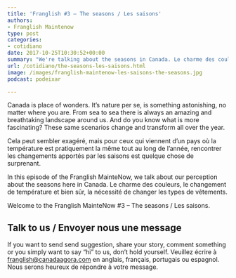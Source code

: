 ```yaml
---
title: 'Franglish #3 – The seasons / Les saisons'
authors:
- Franglish Maintenow
type: post
categories:
- cotidiano
date: 2017-10-25T10:30:52+00:00
summary: "We're talking about the seasons in Canada. Le charme des couleurs, le changement de température et bien sûr, la nécessité de changer les types de vêtements."
url: /cotidiano/the-seasons-les-saisons.html
image: /images/franglish-maintenow-les-saisons-the-seasons.jpg
podcast: podeixar

---
```

Canada is place of wonders. It&#8217;s nature per se, is something astonishing, no matter where you are. From sea to sea there is always an amazing and breathtaking landscape around us. And do you know what is more fascinating? These same scenarios change and transform all over the year.

Cela peut sembler exagéré, mais pour ceux qui viennent d&#8217;un pays où la température est pratiquement la même tout au long de l&#8217;année, rencontrer les changements apportés par les saisons est quelque chose de surprenant.

In this episode of the Franglish MainteNow, we talk about our perception about the seasons here in Canada. Le charme des couleurs, le changement de température et bien sûr, la nécessité de changer les types de vêtements.

Welcome to the Franglish MainteNow #3 &#8211; The seasons / Les saisons.

## Talk to us / Envoyer nous une message

If you want to send send suggestion, share your story, comment something or you simply want to say &#8220;hi&#8221; to us, don&#8217;t hold yourself.&nbsp;Veuillez écrire à <franglish@canadaagora.com> en anglais, français, portugais ou espagnol. Nous serons heureux de répondre à votre message.